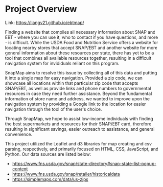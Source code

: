 # Project Overview

Link: https://liangv21.github.io/ebtmap/

Finding a website that compiles all necessary information about SNAP and EBT - where you can use it, who to contact if you have questions, and more - is difficult. While the USDA Food and Nutrition Service offers a website for locating nearby stores that accept SNAP/EBT and another website for more general information about these resources per state, there has yet to be a tool that combines all available resources together, resulting in a difficult navigation system for invididuals reliant on this program. 

SnapMap aims to resolve this issue by collecting all of this data and putting it into a single map for easy navigation. Provided a zip code, we can showcase all locations within that particular zip code that accepts SNAP/EBT, as well as provide links and phone numbers to governmental resources in case they need further assistance. Beyond the fundamental information of store name and address, we wanted to improve upon the navigation system by providing a Google link to the location for easier navigation through the tool of the user's choice. 

Through SnapMap, we hope to assist low-income individuals with finding the best supermarkets and resources for their SNAP/EBT card, therefore resulting in significant savings, easier outreach to assistance, and general convenience.

This project utilized the Leaflet and d3 libraries for map creating and csv parsing, respectively, and primarily focused on HTML, CSS, JavaScript, and Python. Our data sources are listed below:

- https://www.fns.usda.gov/snap/state-directory#snap-state-list-popup-content
- https://www.fns.usda.gov/snap/retailer/historicaldata
- https://simplemaps.com/data/us-zips
